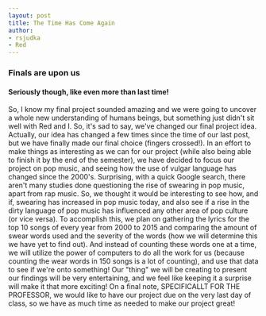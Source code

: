 ```yaml
---
layout: post
title: The Time Has Come Again
author: 
- rsjudka
- Red
---
```


### Finals are upon us

#### Seriously though, like even more than last time!

So, I know my final project sounded amazing and we were going to uncover a whole new understanding of humans beings, but something just didn't sit well with Red and I. So, it's sad to say, we've changed our final project idea. Actually, our idea has changed a few times since the time of our last post, but we have finally made our final choice (fingers crossed!). 
In an effort to make things as interesting as we can for our project (while also being able to finish it by the end of the semester), we have decided to focus our project on pop music, and seeing how the use of vulgar language has changed since the 2000's. Surprising, with a quick Google search, there aren't many studies done questioning the rise of swearing in pop music, apart from rap music. So, we thought it would be interesting to see how, and if, swearing has increased in pop music today, and also see if a rise in the dirty language of pop music has influenced any other area of pop culture (or vice versa).
To accomplish this, we plan on gathering the lyrics for the top 10 songs of every year from 2000 to 2015 and comparing the amount of swear words used and the severity of the words (how we will determine this we have yet to find out). And instead of counting these words one at a time, we will utilize the power of computers to do all the work for us (because counting the wear words in 150 songs is a lot of counting), and use that data to see if we're onto something!
Our "thing" we will be creating to present our findings will be very entertaining, and we feel like keeping it a surprise will make it that more exciting!
On a final note, SPECIFICALLT FOR THE PROFESSOR, we would like to have our project due on the very last day of class, so we have as much time as needed to make our project great!
